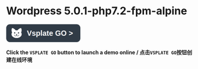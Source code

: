 # Wordpress 5.0.1-php7.2-fpm-alpine

<a href="https://www.vsplate.com/?docker-compose=https://github.com/vsplate/dcenvs/wordpress/5.0.1-php7.2-fpm-alpine"><img alt="VSPLATE GO" src="https://raw.githubusercontent.com/vsplate/images/master/vsgo_btn.png" width="200px"></a>

**Click the `VSPLATE GO` button to launch a demo online / 点击`VSPLATE GO`按钮创建在线环境**